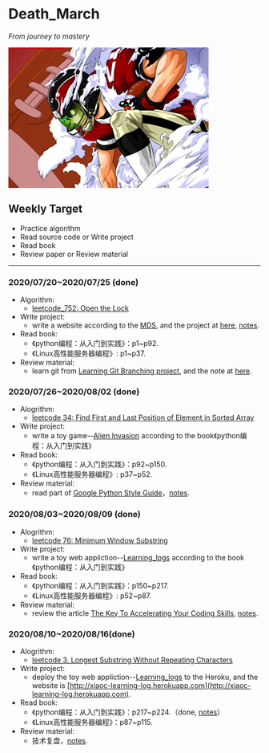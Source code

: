 # Death_March
*From journey to mastery*

<img src="./pic/eyeshield_21.jpg" alt="eyeshield_21" align=center>

## Weekly Target
* Practice algorithm
* Read source code or Write project
* Read book
* Review paper or Review material
****

### 2020/07/20~2020/07/25 (done)
* Algorithm:
	* [leetcode_752: Open the Lock](./algorithm/leetcode/leetcode_752.md)
* Write project:
	* write a website according to the [MDS](https://developer.mozilla.org/zh-CN/docs/Learn/Getting_started_with_the_web), and the project at [here](https://github.com/Xiaoccer/Xiaoccer.github.io), [notes](./cs-note/web/web_site/note.md).
* Read book:
	*  《python编程：从入门到实践》：p1~p92.
	*  《Linux高性能服务器编程》: p1~p37.
* Review material:
	* learn git from [ Learning Git Branching project](https://learngitbranching.js.org/?locale=zh_CN), and the note at [here](./tools/git_notes/git.md).

### 2020/07/26~2020/08/02 (done)
* Alogrithm:
	* [leetcode 34: Find First and Last Position of Element in Sorted Array](./algorithm/leetcode/leetcode_34.md)
* Write project:
	* write a toy game--[Alien Invasion](https://github.com/Xiaoccer/Python-Crash-Course-Projects/tree/master/Alien_Game) according to the book《python编程：从入门到实践》
* Read book:
	*  《python编程：从入门到实践》：p92~p150.
	*  《Linux高性能服务器编程》: p37~p52.
* Review material:
	* read part of [Google Python Style Guide](https://github.com/google/styleguide/blob/gh-pages/pyguide.md)，[notes](./cs-note/python/google_style_guide.md).

### 2020/08/03~2020/08/09 (done)
* Alogrithm:
	* [leetcode 76: Minimum Window Substring](./algorithm/leetcode/leetcode_76.md)
* Write project:
	* write a toy web appliction--[Learning_logs](https://github.com/Xiaoccer/Python-Crash-Course-Projects/tree/master/learning_log) according to the book《python编程：从入门到实践》
* Read book:
	*  《python编程：从入门到实践》：p150~p217.
	*  《Linux高性能服务器编程》: p52~p87.
* Review material:
	* review the article  [The Key To Accelerating Your Coding Skills](http://blog.thefirehoseproject.com/posts/learn-to-code-and-be-self-reliant/), [notes](./cs-note/notes.md).


### 2020/08/10~2020/08/16(done)
* Alogrithm:
	* [leetcode 3. Longest Substring Without Repeating Characters](./algorithm/leetcode/leetcode_3.md)
* Write project:
	* deploy the toy web appliction--[Learning_logs](https://github.com/Xiaoccer/Python-Crash-Course-Projects/tree/master/learning_log) to the Heroku, and the website is [http://xiaoc-learning-log.herokuapp.com](http://xiaoc-learning-log.herokuapp.com).
* Read book:
	* 《python编程：从入门到实践》：p217~p224.（done, [notes](./cs-note/python/python_notes.md)）
	* 《Linux高性能服务器编程》：p87~p115.
* Review material:
	* 技术复盘，[notes](./cs-note/notes.md).